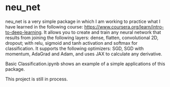 # neu_net
neu_net is a very simple package in which I am working to practice what I have learned in the following course: https://www.coursera.org/learn/intro-to-deep-learning. It allows you to create and train any neural network that results from joining the following layers: dense, flatten, convolutional 2D, dropout; with relu, sigmoid and tanh activation and softmax for classification. It supports the following optimizers: SGD, SGD with momentum, AdaGrad and Adam, and uses JAX to calculate any derivative.

Basic Classification.ipynb shows an example of a simple applications of this package.

This project is still in process.

